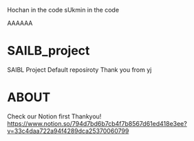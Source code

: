 Hochan in the code
sUkmin in the code

AAAAAA
# SAILB_project
SAIBL Project Default reposiroty
Thank you from yj

# ABOUT
Check our Notion first
Thankyou!
https://www.notion.so/794d7bd6b7cb4f7b8567d61ed418e3ee?v=33c4daa722a94f4289dca25370060799
